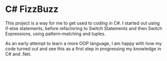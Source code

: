 # C# FizzBuzz

This project is a way for me to get used to coding in C#. I started out using if-else statements, before refactoring to Switch Statements and then Switch Expressions, using pattern-matching and tuples.

As an early attempt to learn a more OOP language, I am happy with how my code turned out and see this as a first step in progressing my knowledge in C# and .Net.